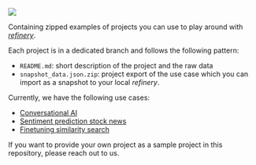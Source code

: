 ![](https://uploads-ssl.webflow.com/61e47fafb12bd56b40022a49/62cdbe6640dc8cc0c07ae392_Thumbnail%20sample-projects.png)

Containing zipped examples of projects you can use to play around with [*refinery*](https://github.com/code-kern-ai/refinery).

Each project is in a dedicated branch and follows the following pattern:
- `README.md`: short description of the project and the raw data
- `snapshot_data.json.zip`: project export of the use case which you can import as a snapshot to your local *refinery*.

Currently, we have the following use cases:
- [Conversational AI](https://github.com/code-kern-ai/sample-projects/tree/conversational-ai)
- [Sentiment prediction stock news](https://github.com/code-kern-ai/sample-projects/tree/sentiment-analysis-stock-news)
- [Finetuning similarity search](https://github.com/code-kern-ai/sample-projects/tree/finetuning-similarity-search)

If you want to provide your own project as a sample project in this repository, please reach out to us.